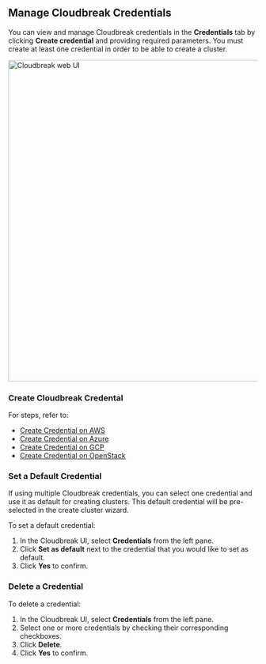
##  Manage Cloudbreak Credentials 

You can view and manage Cloudbreak credentials in the **Credentials** tab by clicking **Create credential** and providing required parameters. You must create at least one credential in order to be able to create a cluster. 

<a href="../images/credentials.png" target="_blank" title="click to enlarge"><img src="../images/credentials.png" width="650" title="Cloudbreak web UI"></a> 

### Create Cloudbreak Credental  

For steps, refer to:

* [Create Credential on AWS](aws-launch.md#create-cloudbreak-credential)  
* [Create Credential on Azure](azure-launch.md#create-cloudbreak-credential)  
* [Create Credential on GCP](gcp-launch.md#create-cloudbreak-credential) 
* [Create Credential on OpenStack](os-launch.md#create-cloudbreak-credential)


### Set a Default Credential

If using multiple Cloudbreak credentials, you can select one credential and use it as default for creating clusters. This default credential will be pre-selected in the create cluster wizard.
 
To set a default credential:

1. In the Cloudbreak UI, select **Credentials** from the left pane.  
2. Click **Set as default** next to the credential that you would like to set as default.  
3. Click **Yes** to confirm. 

### Delete a Credential 

To delete a credential:

1. In the Cloudbreak UI, select **Credentials** from the left pane.  
2. Select one or more credentials by checking their corresponding checkboxes.
2. Click **Delete**. 
3. Click **Yes** to confirm. 
